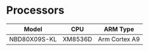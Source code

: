 # Processors
| Model|CPU|ARM Type|
| -----|------ | ----------- |
| NBD80X09S-KL|XM8536D|Arm Cortex A9|

